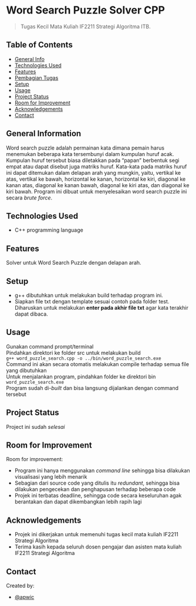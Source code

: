 # Word Search Puzzle Solver CPP
> Tugas Kecil Mata Kuliah IF2211 Strategi Algoritma ITB.

## Table of Contents
* [General Info](#general-information)
* [Technologies Used](#technologies-used)
* [Features](#features)
* [Pembagian Tugas](#pembagian-tugas)
* [Setup](#setup)
* [Usage](#usage)
* [Project Status](#project-status)
* [Room for Improvement](#room-for-improvement)
* [Acknowledgements](#acknowledgements)
* [Contact](#contact)
<!-- * [License](#license) -->


## General Information
Word search puzzle adalah permainan kata dimana pemain harus menemukan beberapa kata
tersembunyi dalam kumpulan huruf acak. Kumpulan huruf tersebut biasa diletakkan pada “papan”
berbentuk segi empat atau dapat disebut juga matriks huruf. Kata-kata pada matriks huruf ini dapat
ditemukan dalam delapan arah yang mungkin, yaitu, vertikal ke atas, vertikal ke bawah, horizontal
ke kanan, horizontal ke kiri, diagonal ke kanan atas, diagonal ke kanan bawah, diagonal ke kiri
atas, dan diagonal ke kiri bawah. Program ini dibuat untuk menyelesaikan word search puzzle ini
secara *brute force*.


## Technologies Used
- C++ programming language


## Features
Solver untuk Word Search Puzzle dengan delapan arah.

## Setup
- g++ dibutuhkan untuk melakukan build terhadap program ini.
- Siapkan file txt dengan template sesuai contoh pada folder test. Diharuskan untuk melakukan **enter pada akhir file txt** agar kata terakhir dapat dibaca.

## Usage
Gunakan command prompt/terminal\
Pindahkan direktori ke folder src untuk melakukan build\
`g++ word_puzzle_search.cpp -o ../bin/word_puzzle_search.exe`\
Command ini akan secara otomatis melakukan compile terhadap semua file yang dibutuhkan\
Untuk menjalankan program, pindahkan folder ke direktori bin\
`word_puzzle_search.exe`\
Program sudah di-_built_ dan bisa langsung dijalankan dengan command tersebut

## Project Status
Project ini sudah  _selesai_ 

## Room for Improvement
Room for improvement:
- Program ini hanya menggunakan _command line_ sehingga bisa dilakukan visualisasi yang lebih menarik
- Sebagian dari source code yang ditulis itu _redundant_, sehingga bisa dilakukan pengecekan dan penghapusan terhadap beberapa code
- Projek ini terbatas deadline, sehingga code secara keseluruhan agak berantakan dan dapat dikembangkan lebih rapih lagi

## Acknowledgements
- Projek ini dikerjakan untuk memenuhi tugas kecil mata kuliah IF2211 Strategi Algoritma
- Terima kasih kepada seluruh dosen pengajar dan asisten mata kuliah IF2211 Strategi Algoritma

## Contact
Created by:
- [@apwic](https://github.com/apwic)
<!-- Optional -->
<!-- ## License -->
<!-- This project is open source and available under the [... License](). -->

<!-- You don't have to include all sections - just the one's relevant to your project -->
